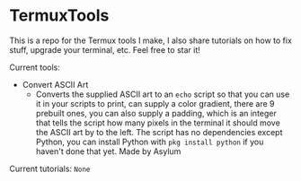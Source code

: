 # TermuxTools

This is a repo for the Termux tools I make, I also share tutorials on how to fix stuff, upgrade your terminal, etc. Feel free to star it!

Current tools:
- Convert ASCII Art
  - Converts the supplied ASCII art to an `echo` script so that you can use it in your scripts to print, can supply a color gradient, there are 9 prebuilt ones, you can also supply a padding, which is an integer that tells the script how many pixels in the terminal it should move the ASCII art by to the left. The script has no dependencies except Python, you can install Python with `pkg install python` if you haven't done that yet. Made by Asylum

Current tutorials:
`None`
